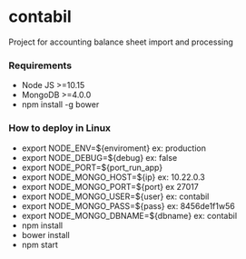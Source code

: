 # contabil
Project for accounting balance sheet import and processing

### Requirements
- Node JS >=10.15
- MongoDB >=4.0.0
- npm install -g bower

### How to deploy in Linux
- export NODE_ENV=${enviroment} ex: production
- export NODE_DEBUG=${debug} ex: false
- export NODE_PORT=${port_run_app}
- export NODE_MONGO_HOST=${ip} ex: 10.22.0.3
- export NODE_MONGO_PORT=${port} ex 27017
- export NODE_MONGO_USER=${user} ex: contabil
- export NODE_MONGO_PASS=${pass} ex: 8456de1f1w56
- export NODE_MONGO_DBNAME=${dbname} ex: contabil
- npm install
- bower install
- npm start